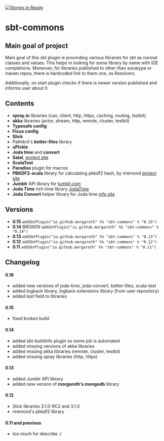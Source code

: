 [![Stories in Ready](https://badge.waffle.io/Morgaroth/sbt-commons.png?label=ready&title=Ready)](http://waffle.io/Morgaroth/sbt-commons)

# sbt-commons

## Main goal of project
Main goal of this sbt plugin is provinding various libraries for sbt as normal classes and values.
This helps in looking for some library by name with IDE completions.
Moreover, for libraries published to other than sonatype or maven repos, there is hardcoded link to them one, as Resolvers.

Additionally, on start plugin checks if there is newer version published and informs user about it.

## Contents

* **spray.io** libraries (can, client, http, httpx, caching, routing, testkit)
* **akka** libraries (actor, stream, http, remote, cluster, testkit)
* **Typesafe config**
* **Ficus config**
* **Slick**
* Pathikrit's **better-files** library
* **uPickle**
* **Joda time** and **convert**
* **Salat**, [project site](https://github.com/salat/salat)
* **ScalaTest**
* **Paradise** plugin for macros
* **PBKDF2-scala** library for calculating pbkdf2 hash, by nremond [project site](https://github.com/nremond/pbkdf2-scala)
* **Jumblr** API library for [tumblr.com](https://github.com/tumblr/jumblr)
* **Joda Time** rich time library [JodaTime](http://www.joda.org/joda-time/)
* **Joda Convert** helper library for Joda time [info site](http://www.joda.org/joda-convert/)

## Versions

* **0.15** ```addSbtPlugin("io.github.morgaroth" %% "sbt-commons" % "0.15")```
* **0.14** *BROKEN* ```addSbtPlugin("io.github.morgaroth" %% "sbt-commons" % "0.14")```
* **0.13** ```addSbtPlugin("io.github.morgaroth" %% "sbt-commons" % "0.13")```
* **0.12** ```addSbtPlugin("io.github.morgaroth" %% "sbt-commons" % "0.12")```
* **0.11** ```addSbtPlugin("io.github.morgaroth" %% "sbt-commons" % "0.11")```


## Changelog

#### 0.16

* added new versions of joda-time, joda-convert, better-files, scala-test
* added logback library, logback extensions library (from user repository)
* added *last* field to libraries

#### 0.15

* fixed broken build

#### 0.14

* added sbt-buildinfo plugin so some job is automated
* added missing versions of akka libraries
* added missing akka libraries (remote, cluster, testkit)
* added missing spray libraries (http, httpx)

#### 0.13
* added Jumblr API library
* added new version of **morgaroth's mongodb** library  

#### 0.12
* Slick libraries 3.1.0-RC2 and 3.1.0
* nremond's pbkdf2 library


#### 0.11 and previous
* too much for describe :/
